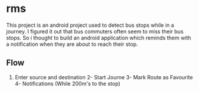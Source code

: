# rms
This project is an android project used to detect bus stops while in a journey. I figured it out that bus commuters often seem to miss their bus stops. So i thought to build an android application which reminds them with a notification when they are about to reach their stop.

## Flow
1. Enter source and destination
2- Start Journe
3- Mark Route as Favourite
4- Notifications (While 200m's to the stop)
